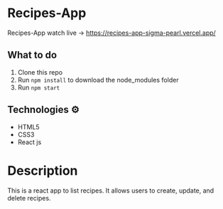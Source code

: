 # Recipes-App

Recipes-App watch live -> https://recipes-app-sigma-pearl.vercel.app/

## What to do  
1. Clone this repo     
2. Run `npm install` to download the node_modules folder   
3. Run `npm start`
   
## Technologies ⚙️  
 
* HTML5   
* CSS3 
* React js


# Description
This is a react app to list recipes.
It allows users to create, update, and delete recipes.
 
